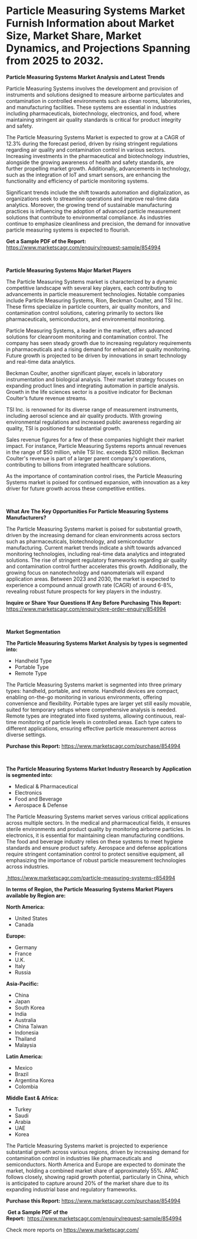 <p><h1>Particle Measuring Systems Market Furnish Information about Market Size, Market Share, Market Dynamics, and Projections Spanning from 2025 to 2032.</h1></p><p><strong>Particle Measuring Systems Market Analysis and Latest Trends</strong></p>
<p><p>Particle Measuring Systems involves the development and provision of instruments and solutions designed to measure airborne particulates and contamination in controlled environments such as clean rooms, laboratories, and manufacturing facilities. These systems are essential in industries including pharmaceuticals, biotechnology, electronics, and food, where maintaining stringent air quality standards is critical for product integrity and safety.</p><p>The Particle Measuring Systems Market is expected to grow at a CAGR of 12.3% during the forecast period, driven by rising stringent regulations regarding air quality and contamination control in various sectors. Increasing investments in the pharmaceutical and biotechnology industries, alongside the growing awareness of health and safety standards, are further propelling market growth. Additionally, advancements in technology, such as the integration of IoT and smart sensors, are enhancing the functionality and efficiency of particle monitoring systems.</p><p>Significant trends include the shift towards automation and digitalization, as organizations seek to streamline operations and improve real-time data analytics. Moreover, the growing trend of sustainable manufacturing practices is influencing the adoption of advanced particle measurement solutions that contribute to environmental compliance. As industries continue to emphasize cleanliness and precision, the demand for innovative particle measuring systems is expected to flourish.</p></p>
<p><strong>Get a Sample PDF of the Report:&nbsp;</strong> <a href="https://www.marketscagr.com/enquiry/request-sample/854994?utm_campaign=1901&utm_medium=2&utm_source=Github&utm_content=ia&utm_term=17022025&utm_id=particle-measuring-systems">https://www.marketscagr.com/enquiry/request-sample/854994</a></p>
<p>&nbsp;</p>
<p><strong>Particle Measuring Systems Major Market Players</strong></p>
<p><p>The Particle Measuring Systems market is characterized by a dynamic competitive landscape with several key players, each contributing to advancements in particle measurement technologies. Notable companies include Particle Measuring Systems, Rion, Beckman Coulter, and TSI Inc. These firms specialize in particle counters, air quality monitors, and contamination control solutions, catering primarily to sectors like pharmaceuticals, semiconductors, and environmental monitoring.</p><p>Particle Measuring Systems, a leader in the market, offers advanced solutions for cleanroom monitoring and contamination control. The company has seen steady growth due to increasing regulatory requirements in pharmaceuticals and a rising demand for enhanced air quality monitoring. Future growth is projected to be driven by innovations in smart technology and real-time data analytics.</p><p>Beckman Coulter, another significant player, excels in laboratory instrumentation and biological analysis. Their market strategy focuses on expanding product lines and integrating automation in particle analysis. Growth in the life sciences sector is a positive indicator for Beckman Coulter’s future revenue streams.</p><p>TSI Inc. is renowned for its diverse range of measurement instruments, including aerosol science and air quality products. With growing environmental regulations and increased public awareness regarding air quality, TSI is positioned for substantial growth.</p><p>Sales revenue figures for a few of these companies highlight their market impact. For instance, Particle Measuring Systems reports annual revenues in the range of $50 million, while TSI Inc. exceeds $200 million. Beckman Coulter's revenue is part of a larger parent company's operations, contributing to billions from integrated healthcare solutions.</p><p>As the importance of contamination control rises, the Particle Measuring Systems market is poised for continued expansion, with innovation as a key driver for future growth across these competitive entities.</p></p>
<p>&nbsp;</p>
<p><strong>What Are The Key Opportunities For Particle Measuring Systems Manufacturers?</strong></p>
<p><p>The Particle Measuring Systems market is poised for substantial growth, driven by the increasing demand for clean environments across sectors such as pharmaceuticals, biotechnology, and semiconductor manufacturing. Current market trends indicate a shift towards advanced monitoring technologies, including real-time data analytics and integrated solutions. The rise of stringent regulatory frameworks regarding air quality and contamination control further accelerates this growth. Additionally, the growing focus on nanotechnology and nanomaterials will expand application areas. Between 2023 and 2030, the market is expected to experience a compound annual growth rate (CAGR) of around 6-8%, revealing robust future prospects for key players in the industry.</p></p>
<p><strong>Inquire or Share Your Questions If Any Before Purchasing This Report:</strong> <a href="https://www.marketscagr.com/enquiry/pre-order-enquiry/854994?utm_campaign=1901&utm_medium=2&utm_source=Github&utm_content=ia&utm_term=17022025&utm_id=particle-measuring-systems">https://www.marketscagr.com/enquiry/pre-order-enquiry/854994</a></p>
<p>&nbsp;</p>
<p><strong>Market Segmentation</strong></p>
<p><strong>The Particle Measuring Systems Market Analysis by types is segmented into:</strong></p>
<p><ul><li>Handheld Type</li><li>Portable Type</li><li>Remote Type</li></ul></p>
<p><p>The Particle Measuring Systems market is segmented into three primary types: handheld, portable, and remote. Handheld devices are compact, enabling on-the-go monitoring in various environments, offering convenience and flexibility. Portable types are larger yet still easily movable, suited for temporary setups where comprehensive analysis is needed. Remote types are integrated into fixed systems, allowing continuous, real-time monitoring of particle levels in controlled areas. Each type caters to different applications, ensuring effective particle measurement across diverse settings.</p></p>
<p><strong>Purchase this Report:&nbsp;</strong><a href="https://www.marketscagr.com/purchase/854994?utm_campaign=1901&utm_medium=2&utm_source=Github&utm_content=ia&utm_term=17022025&utm_id=particle-measuring-systems">https://www.marketscagr.com/purchase/854994</a></p>
<p>&nbsp;</p>
<p><strong>The Particle Measuring Systems Market Industry Research by Application is segmented into:</strong></p>
<p><ul><li>Medical & Pharmaceutical</li><li>Electronics</li><li>Food and Beverage</li><li>Aerospace & Defense</li></ul></p>
<p><p>The Particle Measuring Systems market serves various critical applications across multiple sectors. In the medical and pharmaceutical fields, it ensures sterile environments and product quality by monitoring airborne particles. In electronics, it is essential for maintaining clean manufacturing conditions. The food and beverage industry relies on these systems to meet hygiene standards and ensure product safety. Aerospace and defense applications require stringent contamination control to protect sensitive equipment, all emphasizing the importance of robust particle measurement technologies across industries.</p></p>
<p><a href="https://www.marketscagr.com/particle-measuring-systems-r854994?utm_campaign=1901&utm_medium=2&utm_source=Github&utm_content=ia&utm_term=17022025&utm_id=particle-measuring-systems">&nbsp;https://www.marketscagr.com/particle-measuring-systems-r854994</a></p>
<p><strong>In terms of Region, the Particle Measuring Systems Market Players available by Region are:</strong></p>
<p>
    <p> <strong> North America: </strong>
        <ul>
            <li>United States</li>
            <li>Canada</li>
        </ul>
        </p> 
    <p> <strong> Europe: </strong>
        <ul>
            <li>Germany</li>
            <li>France</li>
            <li>U.K.</li>
            <li>Italy</li>
            <li>Russia</li>
        </ul>
        </p> 
    <p> <strong> Asia-Pacific: </strong>
        <ul>
            <li>China</li>
            <li>Japan</li>
            <li>South Korea</li>
            <li>India</li>
            <li>Australia</li>
            <li>China Taiwan</li>
            <li>Indonesia</li>
            <li>Thailand</li>
            <li>Malaysia</li>
        </ul>
        </p> 
    <p> <strong> Latin America: </strong>
        <ul>
            <li>Mexico</li>
            <li>Brazil</li>
            <li>Argentina Korea</li>
            <li>Colombia</li>
        </ul>
        </p> 
    <p> <strong> Middle East & Africa: </strong>
        <ul>
            <li>Turkey</li>
            <li>Saudi</li>
            <li>Arabia</li>
            <li>UAE</li>
            <li>Korea</li>
        </ul>
    </p>
    </p>
<p><p>The Particle Measuring Systems market is projected to experience substantial growth across various regions, driven by increasing demand for contamination control in industries like pharmaceuticals and semiconductors. North America and Europe are expected to dominate the market, holding a combined market share of approximately 55%. APAC follows closely, showing rapid growth potential, particularly in China, which is anticipated to capture around 20% of the market share due to its expanding industrial base and regulatory frameworks.</p></p>
<p><strong>Purchase this Report: </strong><a href="https://www.marketscagr.com/purchase/854994?utm_campaign=1901&utm_medium=2&utm_source=Github&utm_content=ia&utm_term=17022025&utm_id=particle-measuring-systems">https://www.marketscagr.com/purchase/854994</a></p>
<p>&nbsp;<strong>Get a Sample PDF of the Report:&nbsp;&nbsp;</strong><a href="https://www.marketscagr.com/enquiry/request-sample/854994?utm_campaign=1901&utm_medium=2&utm_source=Github&utm_content=ia&utm_term=17022025&utm_id=particle-measuring-systems">https://www.marketscagr.com/enquiry/request-sample/854994</a></p>
<p><strong></strong></p>
<p>Check more reports on <a href="https://www.marketscagr.com/?utm_campaign=1901&utm_medium=2&utm_source=Github&utm_content=ia&utm_term=17022025&utm_id=particle-measuring-systems">https://www.marketscagr.com/</a></p>